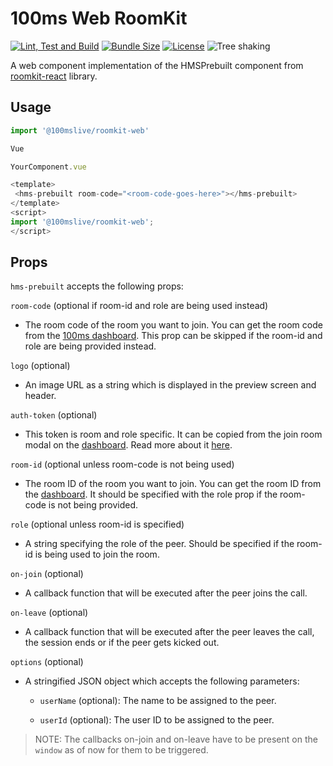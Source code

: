 # 100ms Web RoomKit

[![Lint, Test and Build](https://github.com/100mslive/web-sdks/actions/workflows/lint-test-build.yml/badge.svg)](https://github.com/100mslive/web-sdks/actions/workflows/lint-test-build.yml)
[![Bundle Size](https://badgen.net/bundlephobia/minzip/@100mslive/roomkit-web)](https://bundlephobia.com/result?p=@100mslive/roomkit-web)
[![License](https://img.shields.io/npm/l/@100mslive/roomkit-web)](https://www.100ms.live/)
![Tree shaking](https://badgen.net/bundlephobia/tree-shaking/@100mslive/roomkit-web)

A web component implementation of the HMSPrebuilt component from [roomkit-react](https://www.100ms.live/docs/javascript/v2/quickstart/prebuilt-quickstart) library.

## Usage

```js
import '@100mslive/roomkit-web'

Vue

YourComponent.vue

<template>
 <hms-prebuilt room-code="<room-code-goes-here>"></hms-prebuilt>
</template>
<script>
import '@100mslive/roomkit-web';
</script>
```

## Props

`hms-prebuilt` accepts the following props:

`room-code` (optional if room-id and role are being used instead)
- The room code of the room you want to join. You can get the room code from the [100ms dashboard](https://dashboard.100ms.live). This prop can be skipped if the room-id and role are being provided instead.

`logo` (optional)
- An image URL as a string which is displayed in the preview screen and header.

`auth-token` (optional)
- This token is room and role specific. It can be copied from the join room modal on the [dashboard](https://dashboard.100ms.live). Read more about it [here](https://www.100ms.live/docs/get-started/v2/get-started/security-and-tokens#auth-token-for-client-sdks).

`room-id` (optional unless room-code is not being used)
- The room ID of the room you want to join. You can get the room ID from the [dashboard](https://dashboard.100ms.live). It should be specified with the role prop if the room-code is not being provided.

`role` (optional unless room-id is specified)
- A string specifying the role of the peer. Should be specified if the room-id is being used to join the room.

`on-join` (optional)
- A callback function that will be executed after the peer joins the call. 

`on-leave` (optional)
- A callback function that will be executed after the peer leaves the call, the session ends or if the peer gets kicked out.

`options` (optional)
- A stringified JSON object which accepts the following parameters:
    - `userName` (optional): The name to be assigned to the peer.

    - `userId` (optional): The user ID to be assigned to the peer.

> NOTE: The callbacks on-join and on-leave have to be present on the `window` as of now for them to be triggered.